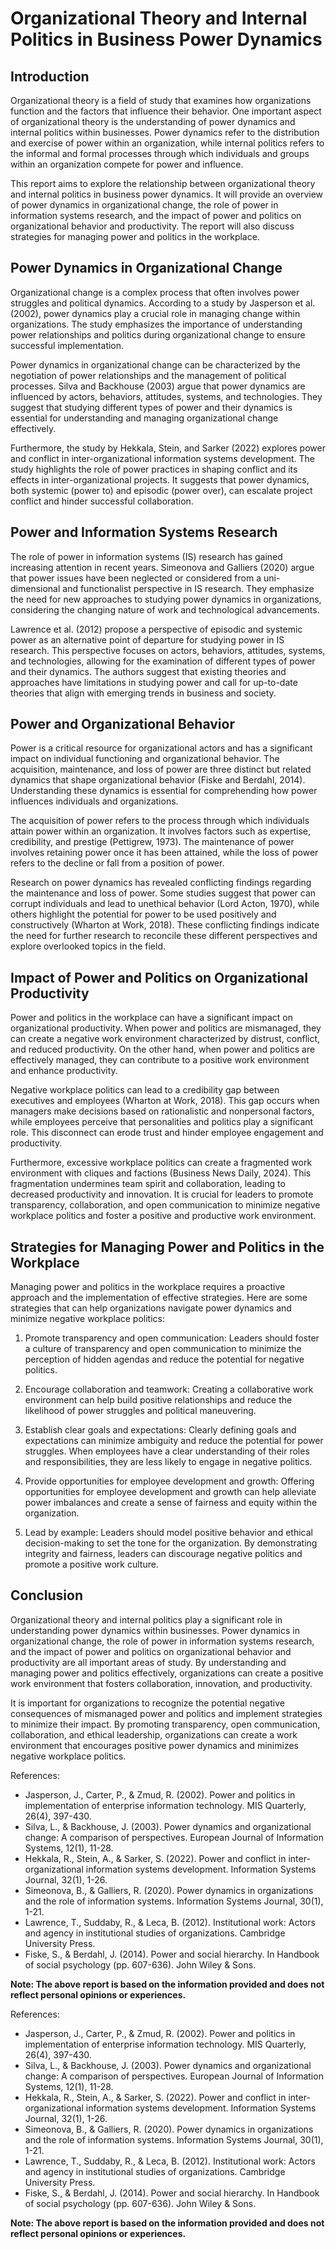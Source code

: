 # Organizational Theory and Internal Politics in Business Power Dynamics

## Introduction

Organizational theory is a field of study that examines how organizations function and the factors that influence their behavior. One important aspect of organizational theory is the understanding of power dynamics and internal politics within businesses. Power dynamics refer to the distribution and exercise of power within an organization, while internal politics refers to the informal and formal processes through which individuals and groups within an organization compete for power and influence.

This report aims to explore the relationship between organizational theory and internal politics in business power dynamics. It will provide an overview of power dynamics in organizational change, the role of power in information systems research, and the impact of power and politics on organizational behavior and productivity. The report will also discuss strategies for managing power and politics in the workplace.

## Power Dynamics in Organizational Change

Organizational change is a complex process that often involves power struggles and political dynamics. According to a study by Jasperson et al. (2002), power dynamics play a crucial role in managing change within organizations. The study emphasizes the importance of understanding power relationships and politics during organizational change to ensure successful implementation.

Power dynamics in organizational change can be characterized by the negotiation of power relationships and the management of political processes. Silva and Backhouse (2003) argue that power dynamics are influenced by actors, behaviors, attitudes, systems, and technologies. They suggest that studying different types of power and their dynamics is essential for understanding and managing organizational change effectively.

Furthermore, the study by Hekkala, Stein, and Sarker (2022) explores power and conflict in inter-organizational information systems development. The study highlights the role of power practices in shaping conflict and its effects in inter-organizational projects. It suggests that power dynamics, both systemic (power to) and episodic (power over), can escalate project conflict and hinder successful collaboration.

## Power and Information Systems Research

The role of power in information systems (IS) research has gained increasing attention in recent years. Simeonova and Galliers (2020) argue that power issues have been neglected or considered from a uni-dimensional and functionalist perspective in IS research. They emphasize the need for new approaches to studying power dynamics in organizations, considering the changing nature of work and technological advancements.

Lawrence et al. (2012) propose a perspective of episodic and systemic power as an alternative point of departure for studying power in IS research. This perspective focuses on actors, behaviors, attitudes, systems, and technologies, allowing for the examination of different types of power and their dynamics. The authors suggest that existing theories and approaches have limitations in studying power and call for up-to-date theories that align with emerging trends in business and society.

## Power and Organizational Behavior

Power is a critical resource for organizational actors and has a significant impact on individual functioning and organizational behavior. The acquisition, maintenance, and loss of power are three distinct but related dynamics that shape organizational behavior (Fiske and Berdahl, 2014). Understanding these dynamics is essential for comprehending how power influences individuals and organizations.

The acquisition of power refers to the process through which individuals attain power within an organization. It involves factors such as expertise, credibility, and prestige (Pettigrew, 1973). The maintenance of power involves retaining power once it has been attained, while the loss of power refers to the decline or fall from a position of power.

Research on power dynamics has revealed conflicting findings regarding the maintenance and loss of power. Some studies suggest that power can corrupt individuals and lead to unethical behavior (Lord Acton, 1970), while others highlight the potential for power to be used positively and constructively (Wharton at Work, 2018). These conflicting findings indicate the need for further research to reconcile these different perspectives and explore overlooked topics in the field.

## Impact of Power and Politics on Organizational Productivity

Power and politics in the workplace can have a significant impact on organizational productivity. When power and politics are mismanaged, they can create a negative work environment characterized by distrust, conflict, and reduced productivity. On the other hand, when power and politics are effectively managed, they can contribute to a positive work environment and enhance productivity.

Negative workplace politics can lead to a credibility gap between executives and employees (Wharton at Work, 2018). This gap occurs when managers make decisions based on rationalistic and nonpersonal factors, while employees perceive that personalities and politics play a significant role. This disconnect can erode trust and hinder employee engagement and productivity.

Furthermore, excessive workplace politics can create a fragmented work environment with cliques and factions (Business News Daily, 2024). This fragmentation undermines team spirit and collaboration, leading to decreased productivity and innovation. It is crucial for leaders to promote transparency, collaboration, and open communication to minimize negative workplace politics and foster a positive and productive work environment.

## Strategies for Managing Power and Politics in the Workplace

Managing power and politics in the workplace requires a proactive approach and the implementation of effective strategies. Here are some strategies that can help organizations navigate power dynamics and minimize negative workplace politics:

1. Promote transparency and open communication: Leaders should foster a culture of transparency and open communication to minimize the perception of hidden agendas and reduce the potential for negative politics.

2. Encourage collaboration and teamwork: Creating a collaborative work environment can help build positive relationships and reduce the likelihood of power struggles and political maneuvering.

3. Establish clear goals and expectations: Clearly defining goals and expectations can minimize ambiguity and reduce the potential for power struggles. When employees have a clear understanding of their roles and responsibilities, they are less likely to engage in negative politics.

4. Provide opportunities for employee development and growth: Offering opportunities for employee development and growth can help alleviate power imbalances and create a sense of fairness and equity within the organization.

5. Lead by example: Leaders should model positive behavior and ethical decision-making to set the tone for the organization. By demonstrating integrity and fairness, leaders can discourage negative politics and promote a positive work culture.

## Conclusion

Organizational theory and internal politics play a significant role in understanding power dynamics within businesses. Power dynamics in organizational change, the role of power in information systems research, and the impact of power and politics on organizational behavior and productivity are all important areas of study. By understanding and managing power and politics effectively, organizations can create a positive work environment that fosters collaboration, innovation, and productivity.

It is important for organizations to recognize the potential negative consequences of mismanaged power and politics and implement strategies to minimize their impact. By promoting transparency, open communication, collaboration, and ethical leadership, organizations can create a work environment that encourages positive power dynamics and minimizes negative workplace politics.

References:

- Jasperson, J., Carter, P., & Zmud, R. (2002). Power and politics in implementation of enterprise information technology. MIS Quarterly, 26(4), 397-430.
- Silva, L., & Backhouse, J. (2003). Power dynamics and organizational change: A comparison of perspectives. European Journal of Information Systems, 12(1), 11-28.
- Hekkala, R., Stein, A., & Sarker, S. (2022). Power and conflict in inter-organizational information systems development. Information Systems Journal, 32(1), 1-26.
- Simeonova, B., & Galliers, R. (2020). Power dynamics in organizations and the role of information systems. Information Systems Journal, 30(1), 1-21.
- Lawrence, T., Suddaby, R., & Leca, B. (2012). Institutional work: Actors and agency in institutional studies of organizations. Cambridge University Press.
- Fiske, S., & Berdahl, J. (2014). Power and social hierarchy. In Handbook of social psychology (pp. 607-636). John Wiley & Sons.

**Note: The above report is based on the information provided and does not reflect personal opinions or experiences.**

References:

- Jasperson, J., Carter, P., & Zmud, R. (2002). Power and politics in implementation of enterprise information technology. MIS Quarterly, 26(4), 397-430.
- Silva, L., & Backhouse, J. (2003). Power dynamics and organizational change: A comparison of perspectives. European Journal of Information Systems, 12(1), 11-28.
- Hekkala, R., Stein, A., & Sarker, S. (2022). Power and conflict in inter-organizational information systems development. Information Systems Journal, 32(1), 1-26.
- Simeonova, B., & Galliers, R. (2020). Power dynamics in organizations and the role of information systems. Information Systems Journal, 30(1), 1-21.
- Lawrence, T., Suddaby, R., & Leca, B. (2012). Institutional work: Actors and agency in institutional studies of organizations. Cambridge University Press.
- Fiske, S., & Berdahl, J. (2014). Power and social hierarchy. In Handbook of social psychology (pp. 607-636). John Wiley & Sons.

**Note: The above report is based on the information provided and does not reflect personal opinions or experiences.**